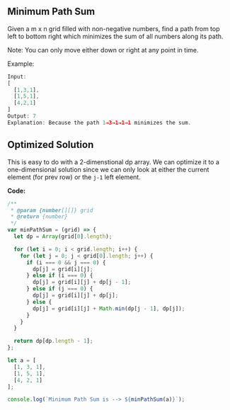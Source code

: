 ## Minimum Path Sum

Given a m x n grid filled with non-negative numbers, find a path from top left to bottom right which minimizes the sum of all numbers along its path.

Note: You can only move either down or right at any point in time.

Example:

```js
Input:
[
  [1,3,1],
  [1,5,1],
  [4,2,1]
]
Output: 7
Explanation: Because the path 1→3→1→1→1 minimizes the sum.
```

## Optimized Solution

This is easy to do with a 2-dimenstional dp array. We can optimize it to a one-dimensional solution since we can only look at either the current element (for prev row) or the `j-1` left element.

**Code:**

```js
/**
 * @param {number[][]} grid
 * @return {number}
 */
var minPathSum = (grid) => {
  let dp = Array(grid[0].length);

  for (let i = 0; i < grid.length; i++) {
    for (let j = 0; j < grid[0].length; j++) {
      if (i === 0 && j === 0) {
        dp[j] = grid[i][j];
      } else if (i === 0) {
        dp[j] = grid[i][j] + dp[j - 1];
      } else if (j === 0) {
        dp[j] = grid[i][j] + dp[j];
      } else {
        dp[j] = grid[i][j] + Math.min(dp[j - 1], dp[j]);
      }
    }
  }

  return dp[dp.length - 1];
};

let a = [
  [1, 3, 1],
  [1, 5, 1],
  [4, 2, 1]
];

console.log(`Minimum Path Sum is --> ${minPathSum(a)}`);
```

